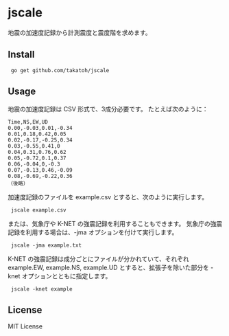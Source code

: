 # jscale

地震の加速度記録から計測震度と震度階を求めます。

## Install

``` go get github.com/takatoh/jscale```

## Usage

地震の加速度記録は CSV 形式で、3成分必要です。
たとえば次のように：

```
Time,NS,EW,UD
0.00,-0.03,0.01,-0.34
0.01,0.18,0.42,0.05
0.02,-0.17,-0.25,0.34
0.03,-0.55,0.41,0
0.04,0.31,0.76,0.62
0.05,-0.72,0.1,0.37
0.06,-0.04,0,-0.3
0.07,-0.13,0.46,-0.09
0.08,-0.69,-0.22,0.36
（後略）
```
加速度記録のファイルを example.csv とすると、次のように実行します。

``` jscale example.csv```

または、気象庁や K-NET の強震記録を利用することもできます。
気象庁の強震記録を利用する場合は、-jma オプションを付けて実行します。

``` jscale -jma example.txt```

K-NET の強震記録は成分ごとにファイルが分かれていて、それぞれ example.EW, example.NS, 
example.UD とすると、拡張子を除いた部分を -knet オプションとともに指定します。

``` jscale -knet example```

## License

MIT License
